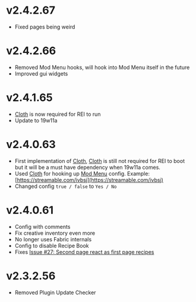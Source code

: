# v2.4.2.67
- Fixed pages being weird
# v2.4.2.66
- Removed Mod Menu hooks, will hook into Mod Menu itself in the future
- Improved gui widgets
# v2.4.1.65
- [Cloth](https://minecraft.curseforge.com/projects/cloth) is now required for REI to run
- Update to 19w11a
# v2.4.0.63
- First implementation of [Cloth](https://minecraft.curseforge.com/projects/cloth), [Cloth](https://minecraft.curseforge.com/projects/cloth) is still not required for REI to boot but it will be a must have dependency when 19w11a comes.
- Used [Cloth](https://minecraft.curseforge.com/projects/cloth) for hooking up [Mod Menu](https://minecraft.curseforge.com/projects/modmenu/) config. Example: [https://streamable.com/ivbsj](https://streamable.com/ivbsj)
- Changed config `true / false` to `Yes / No`
# v2.4.0.61
- Config with comments
- Fix creative inventory even more
- No longer uses Fabric internals
- Config to disable Recipe Book
- Fixes [Issue #27: Second page react as first page recipes](https://github.com/shedaniel/RoughlyEnoughItems/issues/27)
# v2.3.2.56
- Removed Plugin Update Checker
